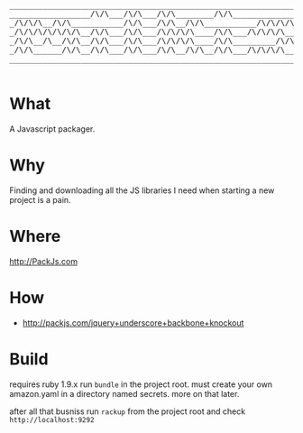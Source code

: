 <pre>
_________________________________________________________________________
_________________/\/\___/\/\___/\/\________/\/\_______________/\/\_______
_/\/\/\__/\/\___________/\/\___/\/\__/\/\___________/\/\/\/\__/\/\_______
_/\/\/\/\/\/\/\__/\/\___/\/\___/\/\/\/\____/\/\___/\/\/\/\____/\/\/\/\___
_/\/\__/\__/\/\__/\/\___/\/\___/\/\/\/\____/\/\_________/\/\__/\/\__/\/\_
_/\/\______/\/\__/\/\___/\/\___/\/\__/\/\__/\/\___/\/\/\/\____/\/\__/\/\_
_________________________________________________________________________
_________________________________________________________________________
</pre>

# What

  A Javascript packager.

# Why

  Finding and downloading all the JS libraries I need when starting a new project is a pain.

# Where
  
  http://PackJs.com

# How

* http://packjs.com/jquery+underscore+backbone+knockout

# Build

  requires ruby 1.9.x
  run `bundle` in the project root.
  must create your own amazon.yaml in a directory named secrets. more on that later.
  
  after all that busniss run `rackup` from the project root and check `http://localhost:9292`
